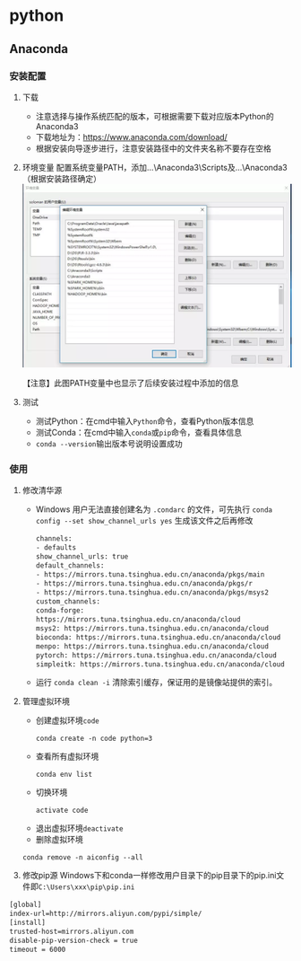# python

## Anaconda
### 安装配置
1. 下载
    - 注意选择与操作系统匹配的版本，可根据需要下载对应版本Python的Anaconda3
    - 下载地址为：https://www.anaconda.com/download/
    - 根据安装向导逐步进行，注意安装路径中的文件夹名称不要存在空格

2. 环境变量
	配置系统变量PATH，添加…\Anaconda3\Scripts及…\Anaconda3（根据安装路径确定）
	![图片](assets\path.jpg)
	
	【注意】此图PATH变量中也显示了后续安装过程中添加的信息

3. 测试
    - 测试Python：在cmd中输入`Python`命令，查看Python版本信息
    - 测试Conda：在cmd中输入`conda`或`pip`命令，查看具体信息
    - `conda --version`输出版本号说明设置成功
### 使用
1. 修改清华源
   - Windows 用户无法直接创建名为 `.condarc` 的文件，可先执行 `conda config --set show_channel_urls yes` 生成该文件之后再修改 
        ```
        channels:
        - defaults
        show_channel_urls: true
        default_channels:
        - https://mirrors.tuna.tsinghua.edu.cn/anaconda/pkgs/main
        - https://mirrors.tuna.tsinghua.edu.cn/anaconda/pkgs/r
        - https://mirrors.tuna.tsinghua.edu.cn/anaconda/pkgs/msys2
        custom_channels:
        conda-forge: https://mirrors.tuna.tsinghua.edu.cn/anaconda/cloud
        msys2: https://mirrors.tuna.tsinghua.edu.cn/anaconda/cloud
        bioconda: https://mirrors.tuna.tsinghua.edu.cn/anaconda/cloud
        menpo: https://mirrors.tuna.tsinghua.edu.cn/anaconda/cloud
        pytorch: https://mirrors.tuna.tsinghua.edu.cn/anaconda/cloud
        simpleitk: https://mirrors.tuna.tsinghua.edu.cn/anaconda/cloud
        ```
    - 运行 `conda clean -i` 清除索引缓存，保证用的是镜像站提供的索引。

2. 管理虚拟环境
   + 创建虚拟环境`code`
        ```
        conda create -n code python=3
        ```
   + 查看所有虚拟环境
        ```
        conda env list
        ```     
   + 切换环境
        ```
        activate code
        ```  
   + 退出虚拟环境`deactivate`
   + 删除虚拟环境
   	```
	conda remove -n aiconfig --all
	```
3. 修改pip源
Windows下和conda一样修改用户目录下的pip目录下的pip.ini文件即`C:\Users\xxx\pip\pip.ini`
```
[global]
index-url=http://mirrors.aliyun.com/pypi/simple/
[install]  
trusted-host=mirrors.aliyun.com
disable-pip-version-check = true  
timeout = 6000

```
